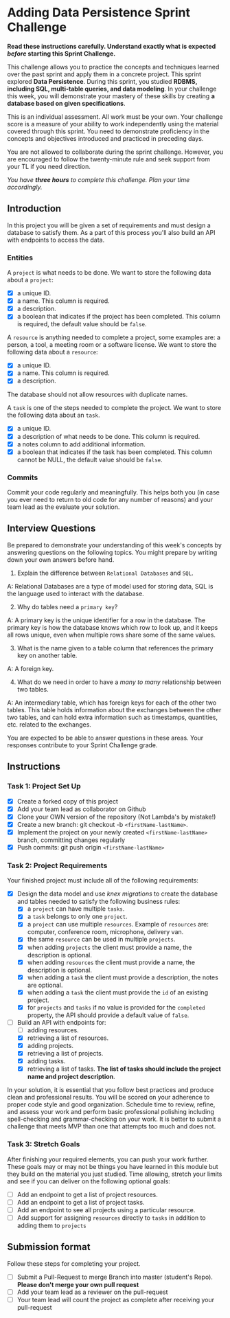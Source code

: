 # Adding Data Persistence Sprint Challenge 

**Read these instructions carefully. Understand exactly what is expected _before_ starting this Sprint Challenge.**

This challenge allows you to practice the concepts and techniques learned over the past sprint and apply them in a concrete project. This sprint explored **Data Persistence**. During this sprint, you studied **RDBMS, including SQL, multi-table queries, and data modeling**. In your challenge this week, you will demonstrate your mastery of these skills by creating **a database based on given specifications**.

This is an individual assessment. All work must be your own. Your challenge score is a measure of your ability to work independently using the material covered through this sprint. You need to demonstrate proficiency in the concepts and objectives introduced and practiced in preceding days.

You are not allowed to collaborate during the sprint challenge. However, you are encouraged to follow the twenty-minute rule and seek support from your TL if you need direction.

_You have **three hours** to complete this challenge. Plan your time accordingly._

## Introduction

In this project you will be given a set of requirements and must design a database to satisfy them. As a part of this process you'll also build an API with endpoints to access the data.

### Entities

A `project` is what needs to be done. We want to store the following data about a `project`:

-   [X] a unique ID.
-   [X] a name. This column is required.
-   [X] a description.
-   [X] a boolean that indicates if the project has been completed. This column is required, the default value should be `false`.

A `resource` is anything needed to complete a project, some examples are: a person, a tool, a meeting room or a software license. We want to store the following data about a `resource`:

-   [X] a unique ID.
-   [X] a name. This column is required.
-   [X] a description.

The database should not allow resources with duplicate names.

A `task` is one of the steps needed to complete the project. We want to store the following data about an `task`.

-   [X] a unique ID.
-   [X] a description of what needs to be done. This column is required.
-   [X] a notes column to add additional information.
-   [X] a boolean that indicates if the task has been completed. This column cannot be NULL, the default value should be `false`.

### Commits

Commit your code regularly and meaningfully. This helps both you (in case you ever need to return to old code for any number of reasons) and your team lead as the evaluate your solution.

## Interview Questions

Be prepared to demonstrate your understanding of this week's concepts by answering questions on the following topics. You might prepare by writing down your own answers before hand.

1. Explain the difference between `Relational Databases` and `SQL`.

A: Relational Databases are a type of model used for storing data, SQL is the language used to interact with the database.

2. Why do tables need a `primary key`?

A: A primary key is the unique identifier for a row in the database. The primary key is how the database knows which row to look up, and it keeps all rows unique, even when multiple rows share some of the same values.

3. What is the name given to a table column that references the primary key on another table.

A: A foreign key.

4. What do we need in order to have a _many to many_ relationship between two tables.

A: An intermediary table, which has foreign keys for each of the other two tables. This table holds information about the exchanges between the other two tables, and can hold extra information such as timestamps, quantities, etc. related to the exchanges.

You are expected to be able to answer questions in these areas. Your responses contribute to your Sprint Challenge grade.

## Instructions

### Task 1: Project Set Up

-   [X] Create a forked copy of this project
-   [X] Add your team lead as collaborator on Github
-   [X] Clone your OWN version of the repository (Not Lambda's by mistake!)
-   [X] Create a new branch: git checkout -b `<firstName-lastName>`.
-   [X] Implement the project on your newly created `<firstName-lastName>` branch, committing changes regularly
-   [X] Push commits: git push origin `<firstName-lastName>`

### Task 2: Project Requirements

Your finished project must include all of the following requirements:

-   [X] Design the data model and use _knex migrations_ to create the database and tables needed to satisfy the following business rules:
    -   [X] a `project` can have multiple `tasks`.
    -   [X] a `task` belongs to only one `project`.
    -   [X] a `project` can use multiple `resources`. Example of `resources` are: computer, conference room, microphone, delivery van.
    -   [X] the same `resource` can be used in multiple `projects`.
    -   [X] when adding `projects` the client must provide a name, the description is optional.
    -   [X] when adding `resources` the client must provide a name, the description is optional.
    -   [X] when adding a `task` the client must provide a description, the notes are optional.
    -   [X] when adding a `task` the client must provide the `id` of an existing project.
    -   [X] for `projects` and `tasks` if no value is provided for the `completed` property, the API should provide a default value of `false`.
-   [ ] Build an API with endpoints for:
    -   [ ] adding resources.
    -   [X] retrieving a list of resources.
    -   [X] adding projects.
    -   [X] retrieving a list of projects.
    -   [X] adding tasks.
    -   [X] retrieving a list of tasks. **The list of tasks should include the project name and project description**.

In your solution, it is essential that you follow best practices and produce clean and professional results. You will be scored on your adherence to proper code style and good organization. Schedule time to review, refine, and assess your work and perform basic professional polishing including spell-checking and grammar-checking on your work. It is better to submit a challenge that meets MVP than one that attempts too much and does not.

### Task 3: Stretch Goals

After finishing your required elements, you can push your work further. These goals may or may not be things you have learned in this module but they build on the material you just studied. Time allowing, stretch your limits and see if you can deliver on the following optional goals:

-   [ ] Add an endpoint to get a list of project resources.
-   [ ] Add an endpoint to get a list of project tasks.
-   [ ] Add an endpoint to see all projects using a particular resource.
-   [ ] Add support for assigning `resources` directly to `tasks` in addition to adding them to `projects`

## Submission format

Follow these steps for completing your project.

-   [ ] Submit a Pull-Request to merge <firstName-lastName> Branch into master (student's Repo). **Please don't merge your own pull request**
-   [ ] Add your team lead as a reviewer on the pull-request
-   [ ] Your team lead will count the project as complete after receiving your pull-request
